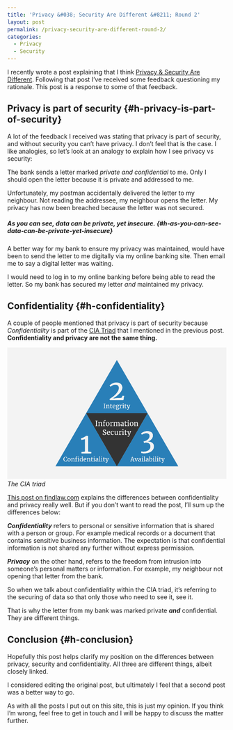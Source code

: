 ```yaml
---
title: 'Privacy &#038; Security Are Different &#8211; Round 2'
layout: post
permalink: /privacy-security-are-different-round-2/
categories:
  - Privacy
  - Security
---
```

I recently wrote a post explaining that I think [Privacy & Security Are Different](https://kevq.uk/privacy-security-are-different/). Following that post I&#8217;ve received some feedback questioning my rationale. This post is a response to some of that feedback.

## Privacy is part of security {#h-privacy-is-part-of-security}

A lot of the feedback I received was stating that privacy is part of security, and without security you can&#8217;t have privacy. I don&#8217;t feel that is the case. I like analogies, so let&#8217;s look at an analogy to explain how I see privacy vs security:

The bank sends a letter marked _private and confidential_ to me. Only I should open the letter because it is private and addressed to me.

Unfortunately, my postman accidentally delivered the letter to my neighbour. Not reading the addressee, my neighbour opens the letter. My privacy has now been breached because the letter was not secured.

##### As you can see, data can be private, yet insecure. {#h-as-you-can-see-data-can-be-private-yet-insecure}

A better way for my bank to ensure my privacy was maintained, would have been to send the letter to me digitally via my online banking site. Then email me to say a digital letter was waiting.

I would need to log in to my online banking before being able to read the letter. So my bank has secured my letter _and_ maintained my privacy.

## Confidentiality {#h-confidentiality}

A couple of people mentioned that privacy is part of security because _Confidentiality_ is part of the <a rel="noreferrer noopener" aria-label="CIA Triad (opens in a new tab)" href="https://en.wikipedia.org/wiki/CIA_triad" target="_blank">CIA Triad</a> that I mentioned in the previous post. **Confidentiality and privacy are not the same thing.**

![CIA Triad](/assets/images/wp-images/2019/12/cia-triad.png)
*The CIA triad*

<a rel="noreferrer noopener" aria-label="This post on findlaw.com (opens in a new tab)" href="https://criminal.findlaw.com/criminal-rights/is-there-a-difference-between-confidentiality-and-privacy.html" target="_blank">This post on findlaw.com</a> explains the differences between confidentiality and privacy really well. But if you don&#8217;t want to read the post, I&#8217;ll sum up the differences below:

_**Confidentiality**_ refers to personal or sensitive information that is shared with a person or group. For example medical records or a document that contains sensitive business information. The expectation is that confidential information is not shared any further without express permission.

**_Privacy_** on the other hand, refers to the freedom from intrusion into someone’s personal matters or information. For example, my neighbour not opening that letter from the bank.

So when we talk about confidentiality within the CIA triad, it’s referring to the securing of data so that only those who need to see it, see it.

That is why the letter from my bank was marked private **_and_** confidential. They are different things.

## Conclusion {#h-conclusion}

Hopefully this post helps clarify my position on the differences between privacy, security and confidentiality. All three are different things, albeit closely linked.

I considered editing the original post, but ultimately I feel that a second post was a better way to go.

As with all the posts I put out on this site, this is just my opinion. If you think I&#8217;m wrong, feel free to get in touch and I will be happy to discuss the matter further.
